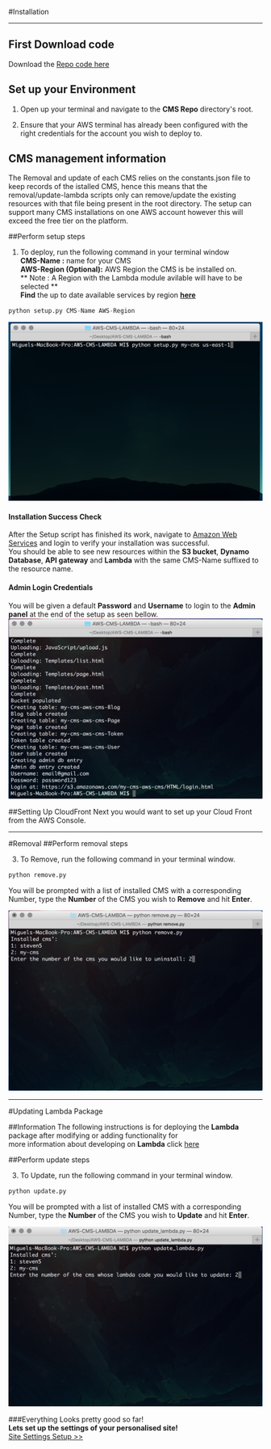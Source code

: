 #Installation
<hr>

## First Download code
Download the [Repo code here](https://github.com/Kitsui/AWS-CMS-LAMBDA)

## Set up your Environment
1. Open up your terminal and navigate to the **CMS Repo** directory's root.

2. Ensure that your AWS terminal has already been configured with the right credentials for the account you wish to deploy to.

## CMS management information
The Removal and update of each CMS relies on the constants.json file to keep records of the istalled CMS, hence this means that 
the removal/update-lambda scripts only can remove/update the existing resources with that file being present in the root directory. 
The setup can support many CMS installations on one AWS account however this will exceed the free tier on the platform.  

##Perform setup steps
1. To deploy, run the following command in your terminal window  
**CMS-Name :** name for your CMS  
**AWS-Region (Optional):** AWS Region the CMS is be installed on.  
** Note : A Region with the Lambda module avilable will have to be selected **   
**Find** the up to date available services by region [**here**](https://aws.amazon.com/about-aws/global-infrastructure/regional-product-services/) 
```Python
python setup.py CMS-Name AWS-Region
```
![Setup](../img/setup-command-screen.png)
#### Installation Success Check
After the Setup script has finished its work, navigate to [Amazon Web Services](aws.amazon.com) and login to verify your installation was successful.  
You should be able to see new resources within the **S3 bucket**, **Dynamo Database**, **API gateway** and **Lambda** with the same CMS-Name suffixed 
to the resource name.
#### Admin Login Credentials
You will be given a default **Password** and **Username** to login to the **Admin panel** at the end of the setup as seen bellow.
![Finished Setup](../img/finished-setup.png)

##Setting Up CloudFront
Next you would want to set up your Cloud Front from the AWS Console.
<br />
<hr>

#Removal
##Perform removal steps

3. To Remove, run the following command in your terminal window.

```Python
python remove.py
```
You will be prompted with a list of installed CMS with a corresponding Number, type the **Number** of the CMS you wish to **Remove** and hit **Enter**.

![Remove](../img/remove.png)
<br />
<hr>

#Updating Lambda Package

##Information
The following instructions is for deploying the **Lambda** package after modifying or adding functionality for  
more information about developing on **Lambda** click [here](https://github.com/Kitsui/AWS-CMS-LAMBDA/wiki)

##Perform update steps

3. To Update, run the following command in your terminal window.

```Python
python update.py
```
You will be prompted with a list of installed CMS with a corresponding Number, type the **Number** of the CMS you wish to **Update** and hit **Enter**.

![Update](../img/update.png)  

###Everything Looks pretty good so far!  
**Lets set up the settings of your personalised site!**  
[Site Settings Setup >>](site-settings.md)